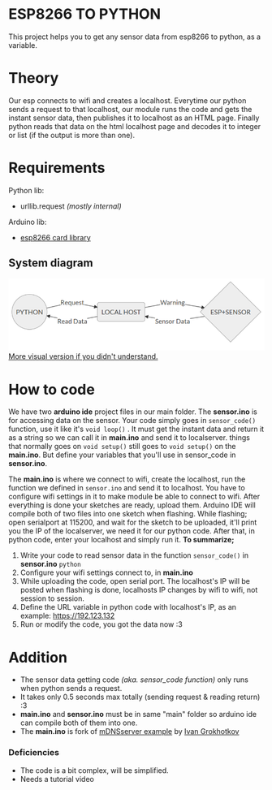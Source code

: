 # ESP8266 TO PYTHON
This project helps you to get any sensor data from esp8266 to python, as a variable.

# Theory
Our esp connects to wifi and creates a localhost. Everytime our python sends a request to that localhost, our module runs the code and gets the instant sensor data, then publishes it to localhost as an HTML page. Finally python reads that data on the html localhost page and decodes it to integer or list (if the output is more than one).

# Requirements
Python lib:
 - urllib.request *(mostly internal)*

Arduino lib:
- [esp8266 card library](https://arduino-esp8266.readthedocs.io/en/2.4.1/installing.html) 

## System diagram
![diagram](diagram1.png)
[More visual version if you didn't understand.](diagram2.png)

# How to code
We have two **arduino ide** project files in our main folder. The **sensor.ino** is for accessing data on the sensor. Your code simply goes in `sensor_code()` function, use it like it's `void loop()` .  It must get the instant data and return it as a string so we can call it in  **main.ino**  and send it to localserver. things that normally goes on `void setup()` still goes to `void setup()` on the **main.ino**. But define your variables that you'll use in sensor_code in **sensor.ino**.

The **main.ino** is where we connect to wifi, create the localhost, run the function we defined in `sensor.ino` and send it to localhost. You have to configure wifi settings in it to make module be able to connect to wifi. After everything is done your sketches are ready, upload them. Arduino IDE will compile both of two files into one sketch when flashing. While flashing; open serialport at 115200, and wait for the sketch to be uploaded, it'll print you the IP of the localserver, we need it for our python code.  After that, in python code, enter your localhost and simply run it. **To summarize;**

 1. Write your code to read sensor data in the function `sensor_code()` in **sensor.ino**  `python`
 2. Configure your wifi settings connect to, in **main.ino**
3.  While uploading the code, open serial port. The localhost's IP will be posted when flashing is done, localhosts IP changes by wifi to wifi, not session to session.
4. Define the URL variable in python code with localhost's IP, as an example: https://192.123.132
5. Run or modify the code, you got the data now :3

# Addition
 - The sensor data getting code *(aka. sensor_code function)* only runs when python sends a request.
- It takes only 0.5 seconds max totally (sending request & reading return) :3
- **main.ino** and **sensor.ino** must be in same "main" folder so arduino ide can compile both of them into one.
 - The **main.ino** is fork of [mDNSserver example](https://github.com/esp8266/Arduino/tree/master/libraries/ESP8266mDNS) by [Ivan Grokhotkov](https://github.com/igrr) 

### Deficiencies
 - The code is a bit complex, will be simplified.
 - Needs a tutorial video